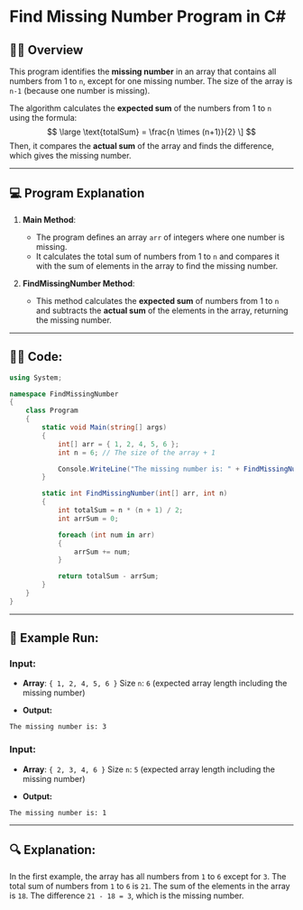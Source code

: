 # Find Missing Number Program in C#

## 🧑‍💻 **Overview**

This program identifies the **missing number** in an array that contains all numbers from 1 to `n`, except for one missing number. The size of the array is `n-1` (because one number is missing).

The algorithm calculates the **expected sum** of the numbers from 1 to `n` using the formula:
$$
\large \text{totalSum} = \frac{n \times (n+1)}{2} \]
$$
Then, it compares the **actual sum** of the array and finds the difference, which gives the missing number.

---

## 💻 **Program Explanation**

1. **Main Method**:
   - The program defines an array `arr` of integers where one number is missing.
   - It calculates the total sum of numbers from 1 to `n` and compares it with the sum of elements in the array to find the missing number.
  
2. **FindMissingNumber Method**:
   - This method calculates the **expected sum** of numbers from 1 to `n` and subtracts the **actual sum** of the elements in the array, returning the missing number.

---

## 🧑‍💻 **Code:**

```csharp
using System;

namespace FindMissingNumber
{
    class Program
    {
        static void Main(string[] args)
        {
            int[] arr = { 1, 2, 4, 5, 6 };
            int n = 6; // The size of the array + 1

            Console.WriteLine("The missing number is: " + FindMissingNumber(arr, n));
        }

        static int FindMissingNumber(int[] arr, int n)
        {
            int totalSum = n * (n + 1) / 2;
            int arrSum = 0;

            foreach (int num in arr)
            {
                arrSum += num;
            }

            return totalSum - arrSum;
        }
    }
}
```

---
## 🚀 Example Run:
### Input:
- **Array**: `{ 1, 2, 4, 5, 6 }`
Size `n`: `6` (expected array length including the missing number)

- **Output:**
```
The missing number is: 3
```
### Input:
- **Array**: `{ 2, 3, 4, 6 }`
Size `n`: `5` (expected array length including the missing number)

- **Output:**
```
The missing number is: 1
```

---
## 🔍 Explanation:
In the first example, the array has all numbers from `1` to `6` except for `3`. The total sum of numbers from `1` to `6` is `21`. The sum of the elements in the array is `18`. The difference `21 - 18 = 3`, which is the missing number.


